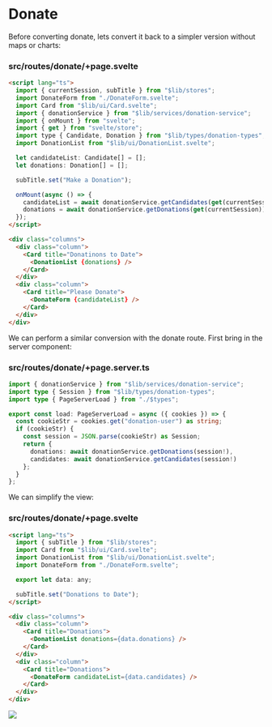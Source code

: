 # Donate

Before converting donate, lets convert it back to a simpler version without maps or charts:

### src/routes/donate/+page.svelte

~~~html
<script lang="ts">
  import { currentSession, subTitle } from "$lib/stores";
  import DonateForm from "./DonateForm.svelte";
  import Card from "$lib/ui/Card.svelte";
  import { donationService } from "$lib/services/donation-service";
  import { onMount } from "svelte";
  import { get } from "svelte/store";
  import type { Candidate, Donation } from "$lib/types/donation-types";
  import DonationList from "$lib/ui/DonationList.svelte";

  let candidateList: Candidate[] = [];
  let donations: Donation[] = [];

  subTitle.set("Make a Donation");

  onMount(async () => {
    candidateList = await donationService.getCandidates(get(currentSession));
    donations = await donationService.getDonations(get(currentSession));
  });
</script>

<div class="columns">
  <div class="column">
    <Card title="Donatinons to Date">
      <DonationList {donations} />
    </Card>
  </div>
  <div class="column">
    <Card title="Please Donate">
      <DonateForm {candidateList} />
    </Card>
  </div>
</div>
~~~

We can perform a similar conversion with the donate route. First bring in the server component:

### src/routes/donate/+page.server.ts

~~~typescript
import { donationService } from "$lib/services/donation-service";
import type { Session } from "$lib/types/donation-types";
import type { PageServerLoad } from "./$types";

export const load: PageServerLoad = async ({ cookies }) => {
  const cookieStr = cookies.get("donation-user") as string;
  if (cookieStr) {
    const session = JSON.parse(cookieStr) as Session;
    return {
      donations: await donationService.getDonations(session!),
      candidates: await donationService.getCandidates(session!)
    };
  }
};
~~~

We can simplify the view:

### src/routes/donate/+page.svelte

~~~html
<script lang="ts">
  import { subTitle } from "$lib/stores";
  import Card from "$lib/ui/Card.svelte";
  import DonationList from "$lib/ui/DonationList.svelte";
  import DonateForm from "./DonateForm.svelte";

  export let data: any;

  subTitle.set("Donations to Date");
</script>

<div class="columns">
  <div class="column">
    <Card title="Donations">
      <DonationList donations={data.donations} />
    </Card>
  </div>
  <div class="column">
    <Card title="Donations">
      <DonateForm candidateList={data.candidates} />
    </Card>
  </div>
</div>
~~~

![](img/02.png)

